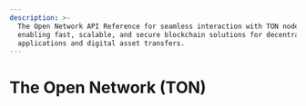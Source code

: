 ```yaml
---
description: >-
  The Open Network API Reference for seamless interaction with TON nodes,
  enabling fast, scalable, and secure blockchain solutions for decentralized
  applications and digital asset transfers.
---
```


# The Open Network (TON)

